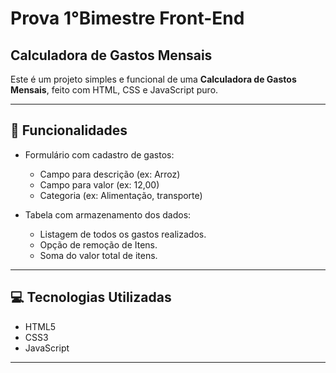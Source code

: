 # Prova 1°Bimestre Front-End 

## Calculadora de Gastos Mensais

Este é um projeto simples e funcional de uma **Calculadora de Gastos Mensais**, feito com HTML, CSS e JavaScript puro. 

---

## 🚀 Funcionalidades

- Formulário com cadastro de gastos:
  - Campo para descrição (ex: Arroz)
  - Campo para valor (ex: 12,00)
  - Categoria (ex: Alimentação, transporte)

- Tabela com armazenamento dos dados:
  - Listagem de todos os gastos realizados.
  - Opção de remoção de Itens.
  - Soma do valor total de itens.


---

## 💻 Tecnologias Utilizadas

- HTML5
- CSS3
- JavaScript

---



